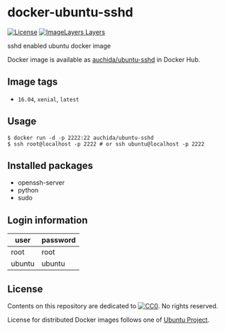 # docker-ubuntu-sshd

[![License](https://img.shields.io/github/license/uchida/docker-ubuntu-sshd.svg?maxAge=2592000)](https://tldrlegal.com/license/creative-commons-cc0-1.0-universal)
[![ImageLayers Layers](https://imagelayers.io/badge/auchida/ubuntu-sshd:latest.svg)](https://imagelayers.io/?images=auchida%2Fubuntu-sshd:latest)

sshd enabled ubuntu docker image

Docker image is available as [auchida/ubuntu-sshd](https://hub.docker.com/r/auchida/ubuntu-sshd/) in Docker Hub.

## Image tags

- `16.04`, `xenial`, `latest`

## Usage

```console
$ docker run -d -p 2222:22 auchida/ubuntu-sshd
$ ssh root@localhost -p 2222 # or ssh ubuntu@localhost -p 2222
```

## Installed packages

- openssh-server
- python
- sudo

## Login information

|user  |password|
|------|--------|
|root  |root    |
|ubuntu|ubuntu  |

## License

Contents on this repository are dedicated to 
[![CC0](http://i.creativecommons.org/p/zero/1.0/80x15.png "CC0")](https://creativecommons.org/publicdomain/zero/1.0/).
No rights reserved.

License for distributed Docker images follows one of [Ubuntu Project](http://www.ubuntu.com/about).
